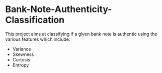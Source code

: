 # Bank-Note-Authenticity-Classification
This project aims at classifying if a given bank note is authentic using the various features which include:
- Variance
- Skewness
- Curtosis
- Entropy
